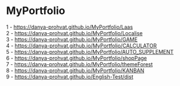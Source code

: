 # MyPortfolio

1 - https://danya-prohvat.github.io/MyPortfolio/Laas <br>
2 - https://danya-prohvat.github.io/MyPortfolio/Localise <br>
3 - https://danya-prohvat.github.io/MyPortfolio/GAME <br>
4 - https://danya-prohvat.github.io/MyPortfolio/CALCULATOR <br>
5 - https://danya-prohvat.github.io/MyPortfolio/AUTO_SUPPLEMENT <br>
6 - https://danya-prohvat.github.io/MyPortfolio/shopPage <br>
7 - https://danya-prohvat.github.io/MyPortfolio/themeForest <br>
8 - https://danya-prohvat.github.io/MyPortfolio/KANBAN <br>
9 - https://danya-prohvat.github.io/English-Test/dist

